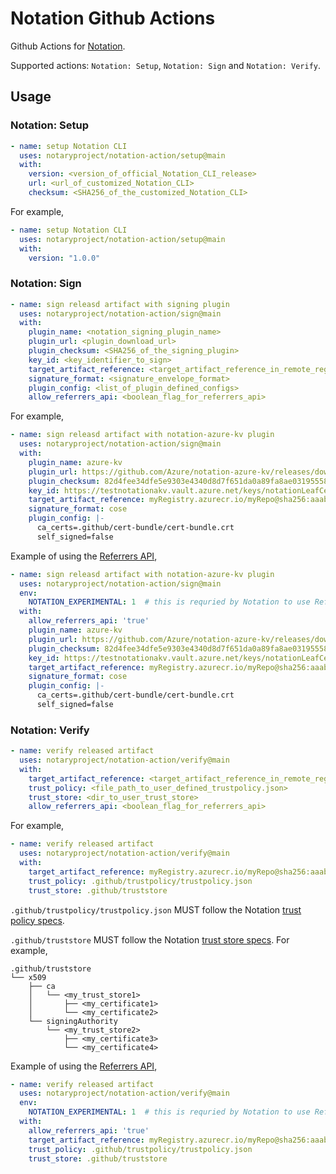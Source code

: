 # Notation Github Actions
Github Actions for [Notation](https://notaryproject.dev/).

Supported actions: `Notation: Setup`, `Notation: Sign` and `Notation: Verify`.

## Usage
### Notation: Setup
```yaml
- name: setup Notation CLI
  uses: notaryproject/notation-action/setup@main
  with:
    version: <version_of_official_Notation_CLI_release>
    url: <url_of_customized_Notation_CLI>
    checksum: <SHA256_of_the_customized_Notation_CLI>
```
For example,
```yaml
- name: setup Notation CLI
  uses: notaryproject/notation-action/setup@main
  with:
    version: "1.0.0"
```

### Notation: Sign
```yaml
- name: sign releasd artifact with signing plugin
  uses: notaryproject/notation-action/sign@main
  with:
    plugin_name: <notation_signing_plugin_name>
    plugin_url: <plugin_download_url>
    plugin_checksum: <SHA256_of_the_signing_plugin>
    key_id: <key_identifier_to_sign>
    target_artifact_reference: <target_artifact_reference_in_remote_registry>
    signature_format: <signature_envelope_format>
    plugin_config: <list_of_plugin_defined_configs>
    allow_referrers_api: <boolean_flag_for_referrers_api>
```
For example,
```yaml
- name: sign releasd artifact with notation-azure-kv plugin
  uses: notaryproject/notation-action/sign@main
  with:
    plugin_name: azure-kv
    plugin_url: https://github.com/Azure/notation-azure-kv/releases/download/v1.0.0/notation-azure-kv_1.0.0_linux_amd64.tar.gz
    plugin_checksum: 82d4fee34dfe5e9303e4340d8d7f651da0a89fa8ae03195558f83bb6fa8dd263
    key_id: https://testnotationakv.vault.azure.net/keys/notationLeafCert/c585b8ad8fc542b28e41e555d9b3a1fd
    target_artifact_reference: myRegistry.azurecr.io/myRepo@sha256:aaabbb
    signature_format: cose
    plugin_config: |-
      ca_certs=.github/cert-bundle/cert-bundle.crt
      self_signed=false
```
Example of using the [Referrers API](https://github.com/opencontainers/distribution-spec/blob/v1.1.0-rc.3/spec.md#listing-referrers),
```yaml
- name: sign releasd artifact with notation-azure-kv plugin
  uses: notaryproject/notation-action/sign@main
  env:
    NOTATION_EXPERIMENTAL: 1  # this is requried by Notation to use Referrers API
  with:
    allow_referrers_api: 'true'
    plugin_name: azure-kv
    plugin_url: https://github.com/Azure/notation-azure-kv/releases/download/v1.0.0/notation-azure-kv_1.0.0_linux_amd64.tar.gz
    plugin_checksum: 82d4fee34dfe5e9303e4340d8d7f651da0a89fa8ae03195558f83bb6fa8dd263
    key_id: https://testnotationakv.vault.azure.net/keys/notationLeafCert/c585b8ad8fc542b28e41e555d9b3a1fd
    target_artifact_reference: myRegistry.azurecr.io/myRepo@sha256:aaabbb
    signature_format: cose
    plugin_config: |-
      ca_certs=.github/cert-bundle/cert-bundle.crt
      self_signed=false
```

### Notation: Verify
```yaml
- name: verify released artifact
  uses: notaryproject/notation-action/verify@main
  with:
    target_artifact_reference: <target_artifact_reference_in_remote_registry>
    trust_policy: <file_path_to_user_defined_trustpolicy.json>
    trust_store: <dir_to_user_trust_store>
    allow_referrers_api: <boolean_flag_for_referrers_api>
```
For example,
```yaml
- name: verify released artifact
  uses: notaryproject/notation-action/verify@main
  with:
    target_artifact_reference: myRegistry.azurecr.io/myRepo@sha256:aaabbb
    trust_policy: .github/trustpolicy/trustpolicy.json
    trust_store: .github/truststore
```
`.github/trustpolicy/trustpolicy.json` MUST follow the Notation [trust policy specs](https://github.com/notaryproject/specifications/blob/v1.0.0-rc.2/specs/trust-store-trust-policy.md#trust-policy).

`.github/truststore` MUST follow the Notation [trust store specs](https://github.com/notaryproject/specifications/blob/v1.0.0-rc.2/specs/trust-store-trust-policy.md#trust-store). For example,
```
.github/truststore
└── x509
    ├── ca
    │   └── <my_trust_store1>
    │       ├── <my_certificate1>
    │       └── <my_certificate2>
    └── signingAuthority
        └── <my_trust_store2>
            ├── <my_certificate3>
            └── <my_certificate4>
```
Example of using the [Referrers API](https://github.com/opencontainers/distribution-spec/blob/v1.1.0-rc.3/spec.md#listing-referrers),
```yaml
- name: verify released artifact
  uses: notaryproject/notation-action/verify@main
  env:
    NOTATION_EXPERIMENTAL: 1  # this is requried by Notation to use Referrers API
  with:
    allow_referrers_api: 'true'
    target_artifact_reference: myRegistry.azurecr.io/myRepo@sha256:aaabbb
    trust_policy: .github/trustpolicy/trustpolicy.json
    trust_store: .github/truststore
```